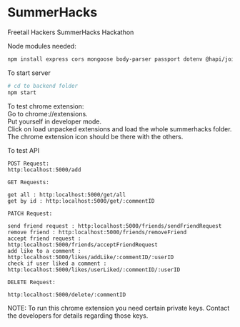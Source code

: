 # SummerHacks
Freetail Hackers SummerHacks Hackathon

Node modules needed:
```bash
npm install express cors mongoose body-parser passport dotenv @hapi/joi bcrypt bcryptjs cookie-session ejs express express-flash express-session jsonwebtoken passport-google-oauth20 passport-local
```
To start server

```bash
# cd to backend folder
npm start
```

To test chrome extension:\
Go to chrome://extensions.\
Put yourself in developer mode.\
Click on load unpacked extensions and load the whole summerhacks folder.\
The chrome extension icon should be there with the others.

To test API
```
POST Request: 
http:localhost:5000/add

GET Requests:

get all : http:localhost:5000/get/all
get by id : http:localhost:5000/get/:commentID

PATCH Request: 

send friend request : http:localhost:5000/friends/sendFriendRequest
remove friend : http:localhost:5000/friends/removeFriend 
accept friend request : http:localhost:5000/friends/acceptFriendRequest
add like to a comment : http:localhost:5000/likes/addLike/:commentID/:userID 
check if user liked a comment : http:localhost:5000/likes/userLiked/:commentID/:userID 

DELETE Request:

http:localhost:5000/delete/:commentID
```

NOTE: To run this chrome extension you need certain private keys. Contact the developers for details regarding those keys.
